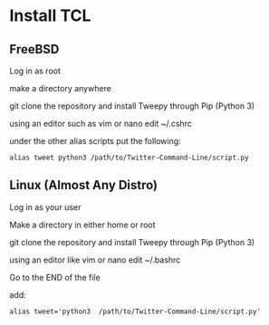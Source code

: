# Install TCL

## FreeBSD
Log in as root

make a directory anywhere

git clone the repository and install Tweepy through Pip (Python 3)

using an editor such as vim or nano edit ~/.cshrc

under the other alias scripts put the following:

`alias tweet python3 /path/to/Twitter-Command-Line/script.py`

## Linux (Almost Any Distro)
Log in as your user

Make a directory in either home or root

git clone the repository and install Tweepy through Pip (Python 3)

using an editor like vim or nano edit ~/.bashrc

Go to the END of the file

add:

`alias tweet='python3  /path/to/Twitter-Command-Line/script.py'`

